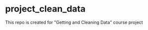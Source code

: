 project_clean_data
==================

This repo is created for "Getting and Cleaning Data" course project
